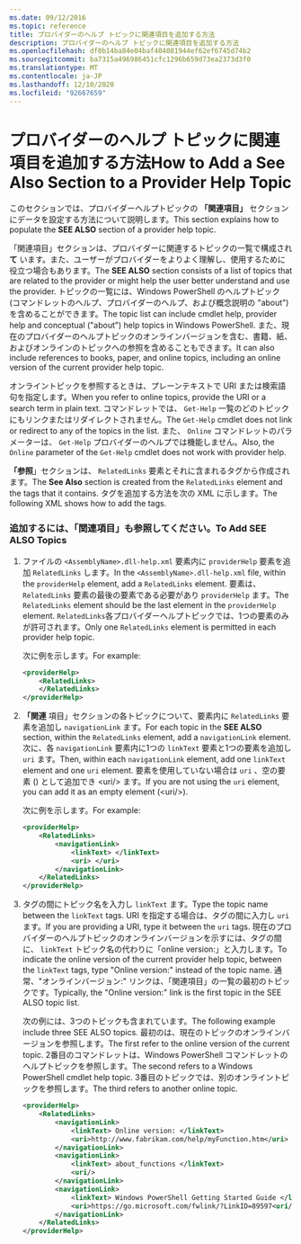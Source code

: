 ```yaml
---
ms.date: 09/12/2016
ms.topic: reference
title: プロバイダーのヘルプ トピックに関連項目を追加する方法
description: プロバイダーのヘルプ トピックに関連項目を追加する方法
ms.openlocfilehash: df0b14ba84e04baf404081944ef62ef6745d74b2
ms.sourcegitcommit: ba7315a496986451cfc1296b659d73ea2373d3f0
ms.translationtype: MT
ms.contentlocale: ja-JP
ms.lasthandoff: 12/10/2020
ms.locfileid: "92667659"
---
```

# <a name="how-to-add-a-see-also-section-to-a-provider-help-topic"></a><span data-ttu-id="b63cb-103">プロバイダーのヘルプ トピックに関連項目を追加する方法</span><span class="sxs-lookup"><span data-stu-id="b63cb-103">How to Add a See Also Section to a Provider Help Topic</span></span>

<span data-ttu-id="b63cb-104">このセクションでは、プロバイダーヘルプトピックの **「関連項目」** セクションにデータを設定する方法について説明します。</span><span class="sxs-lookup"><span data-stu-id="b63cb-104">This section explains how to populate the **SEE ALSO** section of a provider help topic.</span></span>

<span data-ttu-id="b63cb-105">「関連項目」セクションは、プロバイダーに関連するトピックの一覧で構成され **て** います。また、ユーザーがプロバイダーをよりよく理解し、使用するために役立つ場合もあります。</span><span class="sxs-lookup"><span data-stu-id="b63cb-105">The **SEE ALSO** section consists of a list of topics that are related to the provider or might help the user better understand and use the provider.</span></span> <span data-ttu-id="b63cb-106">トピックの一覧には、Windows PowerShell のヘルプトピック (コマンドレットのヘルプ、プロバイダーのヘルプ、および概念説明の "about") を含めることができます。</span><span class="sxs-lookup"><span data-stu-id="b63cb-106">The topic list can include cmdlet help, provider help and conceptual ("about") help topics in Windows PowerShell.</span></span> <span data-ttu-id="b63cb-107">また、現在のプロバイダーのヘルプトピックのオンラインバージョンを含む、書籍、紙、およびオンラインのトピックへの参照を含めることもできます。</span><span class="sxs-lookup"><span data-stu-id="b63cb-107">It can also include references to books, paper, and online topics, including an online version of the current provider help topic.</span></span>

<span data-ttu-id="b63cb-108">オンライントピックを参照するときは、プレーンテキストで URI または検索語句を指定します。</span><span class="sxs-lookup"><span data-stu-id="b63cb-108">When you refer to online topics, provide the URI or a search term in plain text.</span></span> <span data-ttu-id="b63cb-109">コマンドレットでは、 `Get-Help` 一覧のどのトピックにもリンクまたはリダイレクトされません。</span><span class="sxs-lookup"><span data-stu-id="b63cb-109">The `Get-Help` cmdlet does not link or redirect to any of the topics in the list.</span></span> <span data-ttu-id="b63cb-110">また、 `Online` コマンドレットのパラメーターは、 `Get-Help` プロバイダーのヘルプでは機能しません。</span><span class="sxs-lookup"><span data-stu-id="b63cb-110">Also, the `Online` parameter of the `Get-Help` cmdlet does not work with provider help.</span></span>

<span data-ttu-id="b63cb-111">**「参照**」セクションは、 `RelatedLinks` 要素とそれに含まれるタグから作成されます。</span><span class="sxs-lookup"><span data-stu-id="b63cb-111">The **See Also** section is created from the `RelatedLinks` element and the tags that it contains.</span></span>
<span data-ttu-id="b63cb-112">タグを追加する方法を次の XML に示します。</span><span class="sxs-lookup"><span data-stu-id="b63cb-112">The following XML shows how to add the tags.</span></span>

### <a name="to-add-see-also-topics"></a><span data-ttu-id="b63cb-113">追加するには、「関連項目」も参照してください。</span><span class="sxs-lookup"><span data-stu-id="b63cb-113">To Add SEE ALSO Topics</span></span>

1. <span data-ttu-id="b63cb-114">ファイルの `<AssemblyName>.dll-help.xml` 要素内に `providerHelp` 要素を追加 `RelatedLinks` します。</span><span class="sxs-lookup"><span data-stu-id="b63cb-114">In the `<AssemblyName>.dll-help.xml` file, within the `providerHelp` element, add a `RelatedLinks` element.</span></span> <span data-ttu-id="b63cb-115">要素は、 `RelatedLinks` 要素の最後の要素である必要があり `providerHelp` ます。</span><span class="sxs-lookup"><span data-stu-id="b63cb-115">The `RelatedLinks` element should be the last element in the `providerHelp` element.</span></span> <span data-ttu-id="b63cb-116">`RelatedLinks`各プロバイダーヘルプトピックでは、1つの要素のみが許可されます。</span><span class="sxs-lookup"><span data-stu-id="b63cb-116">Only one `RelatedLinks` element is permitted in each provider help topic.</span></span>

   <span data-ttu-id="b63cb-117">次に例を示します。</span><span class="sxs-lookup"><span data-stu-id="b63cb-117">For example:</span></span>

    ```xml
    <providerHelp>
        <RelatedLinks>
        </RelatedLinks>
    </providerHelp>
    ```

1. <span data-ttu-id="b63cb-118">**「関連** 項目」セクションの各トピックについて、要素内に `RelatedLinks` 要素を追加し `navigationLink` ます。</span><span class="sxs-lookup"><span data-stu-id="b63cb-118">For each topic in the **SEE ALSO** section, within the `RelatedLinks` element, add a `navigationLink` element.</span></span> <span data-ttu-id="b63cb-119">次に、各 `navigationLink` 要素内に1つの `linkText` 要素と1つの要素を追加し `uri` ます。</span><span class="sxs-lookup"><span data-stu-id="b63cb-119">Then, within each `navigationLink` element, add one `linkText` element and one `uri` element.</span></span> <span data-ttu-id="b63cb-120">要素を使用していない場合は `uri` 、空の要素 () として追加でき \<uri/> ます。</span><span class="sxs-lookup"><span data-stu-id="b63cb-120">If you are not using the `uri` element, you can add it as an empty element (\<uri/>).</span></span>

   <span data-ttu-id="b63cb-121">次に例を示します。</span><span class="sxs-lookup"><span data-stu-id="b63cb-121">For example:</span></span>

    ```xml
    <providerHelp>
        <RelatedLinks>
            <navigationLink>
                <linkText> </linkText>
                <uri> </uri>
            </navigationLink>
        </RelatedLinks>
    </providerHelp>
    ```

1. <span data-ttu-id="b63cb-122">タグの間にトピック名を入力し `linkText` ます。</span><span class="sxs-lookup"><span data-stu-id="b63cb-122">Type the topic name between the `linkText` tags.</span></span> <span data-ttu-id="b63cb-123">URI を指定する場合は、タグの間に入力し `uri` ます。</span><span class="sxs-lookup"><span data-stu-id="b63cb-123">If you are providing a URI, type it between the `uri` tags.</span></span> <span data-ttu-id="b63cb-124">現在のプロバイダーのヘルプトピックのオンラインバージョンを示すには、タグの間に、 `linkText` トピック名の代わりに「online version:」と入力します。</span><span class="sxs-lookup"><span data-stu-id="b63cb-124">To indicate the online version of the current provider help topic, between the `linkText` tags, type "Online version:" instead of the topic name.</span></span> <span data-ttu-id="b63cb-125">通常、"オンラインバージョン:" リンクは、「関連項目」の一覧の最初のトピックです。</span><span class="sxs-lookup"><span data-stu-id="b63cb-125">Typically, the "Online version:" link is the first topic in the SEE ALSO topic list.</span></span>

   <span data-ttu-id="b63cb-126">次の例には、3つのトピックも含まれています。</span><span class="sxs-lookup"><span data-stu-id="b63cb-126">The following example include three SEE ALSO topics.</span></span> <span data-ttu-id="b63cb-127">最初のは、現在のトピックのオンラインバージョンを参照します。</span><span class="sxs-lookup"><span data-stu-id="b63cb-127">The first refer to the online version of the current topic.</span></span> <span data-ttu-id="b63cb-128">2番目のコマンドレットは、Windows PowerShell コマンドレットのヘルプトピックを参照します。</span><span class="sxs-lookup"><span data-stu-id="b63cb-128">The second refers to a Windows PowerShell cmdlet help topic.</span></span> <span data-ttu-id="b63cb-129">3番目のトピックでは、別のオンライントピックを参照します。</span><span class="sxs-lookup"><span data-stu-id="b63cb-129">The third refers to another online topic.</span></span>

    ```xml
    <providerHelp>
        <RelatedLinks>
            <navigationLink>
                <linkText> Online version: </linkText>
                <uri>http://www.fabrikam.com/help/myFunction.htm</uri>
            </navigationLink>
            <navigationLink>
                <linkText> about_functions </linkText>
                <uri/>
            </navigationLink>
            <navigationLink>
                <linkText> Windows PowerShell Getting Started Guide </linkText>
                <uri>https://go.microsoft.com/fwlink/?LinkID=89597<uri/>
            </navigationLink>
        </RelatedLinks>
    </providerHelp>
    ```
